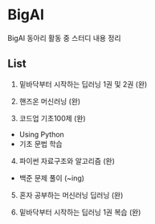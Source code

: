# BigAI

BigAI 동아리 활동 중 스터디 내용 정리


## List

1. 밑바닥부터 시작하는 딥러닝 1권 및 2권 (완)

2. 핸즈온 머신러닝 (완)

3. 코드업 기초100제 (완)
- Using Python
- 기초 문법 학습

4. 파이썬 자료구조와 알고리즘  (완)
- 백준 문제 풀이 (~ing)

5. 혼자 공부하는 머신러닝 딥러닝 (완)

6. 밑바닥부터 시작하는 딥러닝 1권 복습 (완)
